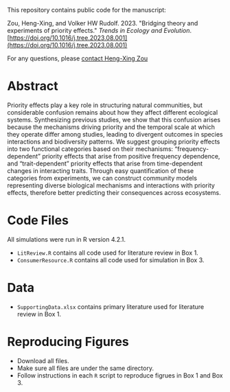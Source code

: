 This repository contains public code for the manuscript:

Zou, Heng-Xing, and Volker HW Rudolf. 2023. "Bridging theory and experiments of priority effects." *Trends in Ecology and Evolution*. [https://doi.org/10.1016/j.tree.2023.08.001](https://doi.org/10.1016/j.tree.2023.08.001)

For any questions, please [contact Heng-Xing Zou](hxzou.ecology@gmail.com)

# Abstract

Priority effects play a key role in structuring natural communities, but considerable confusion remains about how they affect different ecological systems. Synthesizing previous studies, we show that this confusion arises because the mechanisms driving priority and the temporal scale at which they operate differ among studies, leading to divergent outcomes in species interactions and biodiversity patterns. We suggest grouping priority effects into two functional categories based on their mechanisms: “frequency-dependent” priority effects that arise from positive frequency dependence, and “trait-dependent” priority effects that arise from time-dependent changes in interacting traits. Through easy quantification of these categories from experiments, we can construct community models representing diverse biological mechanisms and interactions with priority effects, therefore better predicting their consequences across ecosystems.

# Code Files

All simulations were run in R version 4.2.1.

- `LitReview.R` contains all code used for literature review in Box 1.
- `ConsumerResource.R` contains all code used for simulation in Box 3. 

# Data

- `SupportingData.xlsx` contains primary literature used for literature review in Box 1.

# Reproducing Figures

- Download all files.
- Make sure all files are under the same directory.
- Follow instructions in each `R` script to reproduce figrues in Box 1 and Box 3.
